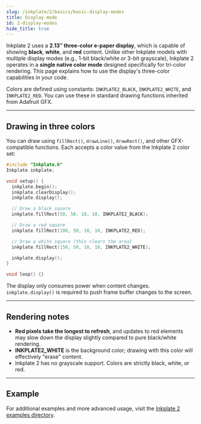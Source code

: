 ```yaml
---
slug: /inkplate/2/basics/basic-display-modes
title: Display mode
id: 2-display-modes
hide_title: true
---
```


<SectionTitle title="Display Mode" backgroundImage="/img/inkplate_2/hardware.png" />

Inkplate 2 uses a **2.13″ three-color e-paper display**, which is capable of showing **black**, **white**, and **red** content. Unlike other Inkplate models with multiple display modes (e.g., 1-bit black/white or 3-bit grayscale), Inkplate 2 operates in a **single native color mode** designed specifically for tri-color rendering. This page explains how to use the display's three-color capabilities in your code.

<InfoBox>Colors are defined using constants: `INKPLATE2_BLACK`, `INKPLATE2_WHITE`, and `INKPLATE2_RED`. You can use these in standard drawing functions inherited from Adafruit GFX.</InfoBox>

---

## Drawing in three colors

You can draw using `fillRect()`, `drawLine()`, `drawRect()`, and other GFX-compatible functions. Each accepts a color value from the Inkplate 2 color set:

```cpp
#include "Inkplate.h"
Inkplate inkplate;

void setup() {
  inkplate.begin();
  inkplate.clearDisplay();
  inkplate.display();

  // Draw a black square
  inkplate.fillRect(50, 50, 10, 10, INKPLATE2_BLACK);

  // Draw a red square
  inkplate.fillRect(100, 50, 10, 10, INKPLATE2_RED);

  // Draw a white square (this clears the area)
  inkplate.fillRect(150, 50, 10, 10, INKPLATE2_WHITE);

  inkplate.display();
}

void loop() {}
```

<CenteredImage src="/img/inkplate_2/display_mode.png" alt="Expected output on the Inkplate display" caption="Expected output on the Inkplate display." width="700px" />

<InfoBox>The display only consumes power when content changes. `inkplate.display()` is required to push frame buffer changes to the screen.</InfoBox>

---

## Rendering notes

- **Red pixels take the longest to refresh**, and updates to red elements may slow down the display slightly compared to pure black/white rendering.
- **INKPLATE2_WHITE** is the background color; drawing with this color will effectively "erase" content.
- Inkplate 2 has no grayscale support. Colors are strictly black, white, or red.

---

## Example

<QuickLink 
  title="Inkplate2_Black_White_Red.ino" 
  description="Full example demonstrating how to draw in all three colors on Inkplate 2." 
  url="https://github.com/SolderedElectronics/Inkplate-Arduino-library/blob/dev/examples/Inkplate2/Basic/Inkplate2_Black_White_Red/Inkplate2_Black_White_Red.ino" 
/>

<InfoBox>For additional examples and more advanced usage, visit the [Inkplate 2 examples directory](https://github.com/SolderedElectronics/Inkplate-Arduino-library/tree/dev/examples/Inkplate2).</InfoBox>